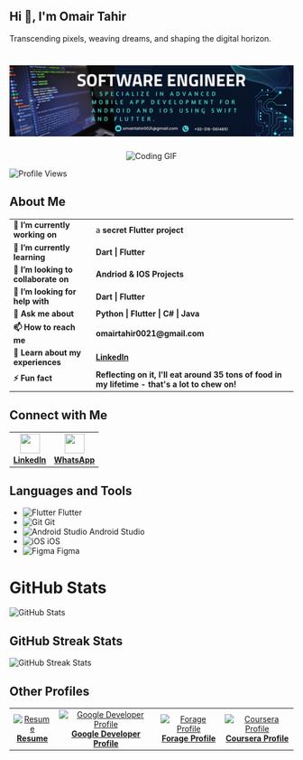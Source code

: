 
## Hi 👋, I'm Omair Tahir

Transcending pixels, weaving dreams, and shaping the digital horizon.
# ![logo](https://raw.githubusercontent.com/omairtahir21/Resume/main/Navy%20Blue%20Geometric%20Technology%20LinkedIn%20Banner.png)
<div align="center">
    <img src="https://miro.medium.com/v2/resize:fit:720/format:webp/1*zVnWJtyGOX_kUIDm6ccCfQ.gif" alt="Coding GIF">
</div>


![Profile Views](https://komarev.com/ghpvc/?username=HaThach&label=Profile%20Views&color=0e75b6&style=flat)



## About Me

<table>
  <tr>
    <td><strong>🔭 I’m currently working on</strong></td>
    <td> a <strong>secret Flutter project</strong></td>
  </tr>
  <tr>
    <td><strong>🌱 I’m currently learning</strong></td>
    <td><strong>Dart | Flutter</strong></td>
  </tr>
  <tr>
    <td><strong>👯 I’m looking to collaborate on</strong></td>
    <td><strong>Andriod & IOS Projects</strong></td>
  </tr>
  <tr>
    <td><strong>🤝 I’m looking for help with</strong></td>
    <td><strong>Dart | Flutter</strong></td>
  </tr>
  <tr>
    <td><strong>💬 Ask me about</strong></td>
    <td><strong>Python | Flutter | C# | Java</strong></td>
  </tr>
  <tr>
    <td><strong>📫 How to reach me</strong></td>
    <td><strong>omairtahir0021@gmail.com</strong></td>
  </tr>
  <tr>
    <td><strong>📄 Learn about my experiences</strong></td>
    <td><a href="https://www.linkedin.com/in/omair-tahir-6b4000299/"><strong>LinkedIn</strong></a></td>
  </tr>
  <tr>
    <td><strong>⚡ Fun fact</strong></td>
    <td><strong>Reflecting on it, I'll eat around 35 tons of food in my lifetime - that's a lot to chew on!</strong></td>
  </tr>
</table>


## Connect with Me

<table>
  <tr>
    <td align="center">
      <a href="https://www.linkedin.com/in/omair-tahir-6b4000299/">
        <img src="https://raw.githubusercontent.com/rahuldkjain/github-profile-readme-generator/master/src/images/icons/Social/linked-in-alt.svg" width="35" height="35" /><br/>
        <strong>LinkedIn</strong>
      </a>
    </td>
    <td align="center">
      <a href="https://wa.me/+923165614651">
        <img src="https://raw.githubusercontent.com/rahuldkjain/github-profile-readme-generator/master/src/images/icons/Social/whatsapp.svg" width="35" height="35" /><br/>
        <strong>WhatsApp</strong>
      </a>
    </td>
  </tr>
</table>

## Languages and Tools

- ![Flutter](https://www.vectorlogo.zone/logos/flutterio/flutterio-icon.svg) Flutter
- ![Git](https://www.vectorlogo.zone/logos/git-scm/git-scm-icon.svg) Git
- ![Android Studio](https://www.vectorlogo.zone/logos/android/android-icon.svg) Android Studio
- ![iOS](https://www.vectorlogo.zone/logos/apple/apple-icon.svg) iOS
- ![Figma](https://www.vectorlogo.zone/logos/figma/figma-icon.svg) Figma

# GitHub Stats

![GitHub Stats](https://github-readme-stats.vercel.app/api?username=HaThach&show_icons=true&locale=en)

## GitHub Streak Stats

![GitHub Streak Stats](https://github-readme-streak-stats.herokuapp.com/?user=HaThach)


## Other Profiles

<table>
  <tr>
    <td align="center">
      <a href="https://github.com/omairtahir21/Resume/blob/main/Omair%20Tahir%20Resume-1.pdf">
        <img src="https://cdn.icon-icons.com/icons2/1827/PNG/512/4288583documentfileresearchresumesearch-115773_115740.png" alt="Resume" width="40" height="40" /><br/>
        <strong>Resume</strong>
      </a>
    </td>
    <td align="center">
      <a href="https://developers.google.com/profile/u/Omair021">
        <img src="https://cdn.icon-icons.com/icons2/729/PNG/512/google_icon-icons.com_62736.png" alt="Google Developer Profile" width="40" height="40" /><br/>
        <strong>Google Developer Profile</strong>
      </a>
    </td>
    <td align="center">
      <a href="https://www.theforage.com/profile-onboarding/one">
        <img src="https://cdn.icon-icons.com/icons2/725/PNG/256/speech-balloon-green-f256_icon-icons.com_62632.png" alt="Forage Profile" width="40" height="40" /><br/>
        <strong>Forage Profile</strong>
      </a>
    </td>
    <td align="center">
      <a href="https://www.coursera.org/account-profile">
        <img src="https://cdn.icon-icons.com/icons2/2699/PNG/512/coursera_logo_icon_170320.png" alt="Coursera Profile" width="40" height="40" /><br/>
        <strong>Coursera Profile</strong>
      </a>
    </td>
  </tr>
</table>
